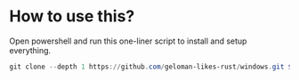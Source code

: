 # How to use this?

Open powershell and run this one-liner script to install and setup everything.
```ps1
git clone --depth 1 https://github.com/geloman-likes-rust/windows.git $HOME\dotfiles && $HOME\dotfiles\setup.ps1
```

